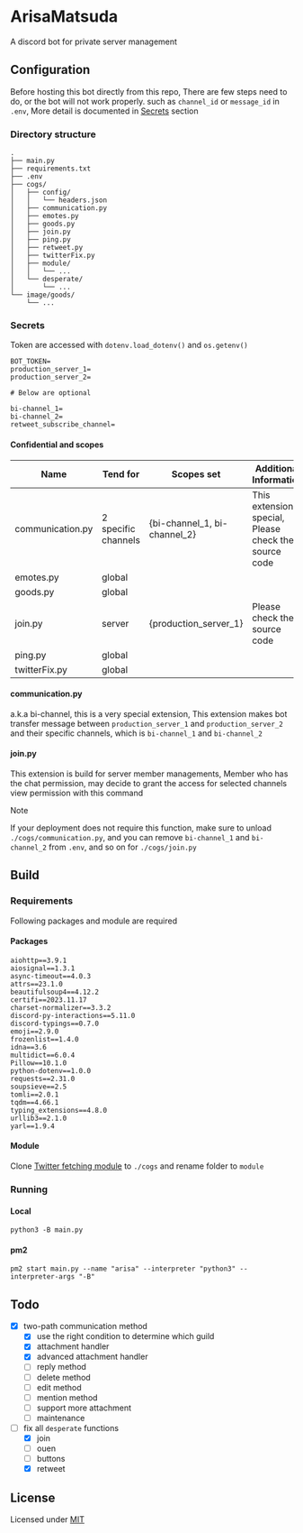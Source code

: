 # ArisaMatsuda

A discord bot for private server management

## Configuration

Before hosting this bot directly from this repo, There are few steps need to do, or the bot will not work properly.
such as `channel_id` or `message_id` in `.env`, More detail is documented in [Secrets](#secrets) section

### Directory structure

```plain
.
├── main.py
├── requirements.txt
├── .env
├── cogs/
│   ├── config/
│   │   └── headers.json
│   ├── communication.py
│   ├── emotes.py
│   ├── goods.py
│   ├── join.py
│   ├── ping.py
│   ├── retweet.py
│   ├── twitterFix.py
│   ├── module/
│   │   └── ...
│   └── desperate/
│       └── ...
└── image/goods/
    └── ...
```

### Secrets

Token are accessed with `dotenv.load_dotenv()` and `os.getenv()`

```env
BOT_TOKEN=
production_server_1=
production_server_2=

# Below are optional

bi-channel_1=
bi-channel_2=
retweet_subscribe_channel=
```

#### Confidential and scopes

| **Name**         | **Tend for**        | **Scopes set**               | **Additional Information**                              |
| ---------------- | ------------------- | ---------------------------- | ------------------------------------------------------- |
| communication.py | 2 specific channels | {bi-channel_1, bi-channel_2} | This extension is special, Please check the source code |
| emotes.py        | global              |                              |                                                         |
| goods.py         | global              |                              |                                                         |
| join.py          | server              | {production_server_1}        | Please check the source code                            |
| ping.py          | global              |                              |                                                         |
| twitterFix.py    | global              |                              |                                                         |

#### communication.py

a.k.a bi-channel, this is a very special extension, This extension makes bot transfer message between `production_server_1` and `production_server_2` and their specific channels, which is `bi-channel_1` and `bi-channel_2`

#### join.py

This extension is build for server member managements, Member who has the chat permission, may decide to grant the access for selected channels view permission with this command

> [!NOTE]  
> If your deployment does not require this function, make sure to unload `./cogs/communication.py`, and you can remove `bi-channel_1` and `bi-channel_2` from `.env`, and so on for `./cogs/join.py`

## Build

### Requirements

Following packages and module are required

#### Packages

```plaintext
aiohttp==3.9.1
aiosignal==1.3.1
async-timeout==4.0.3
attrs==23.1.0
beautifulsoup4==4.12.2
certifi==2023.11.17
charset-normalizer==3.3.2
discord-py-interactions==5.11.0
discord-typings==0.7.0
emoji==2.9.0
frozenlist==1.4.0
idna==3.6
multidict==6.0.4
Pillow==10.1.0
python-dotenv==1.0.0
requests==2.31.0
soupsieve==2.5
tomli==2.0.1
tqdm==4.66.1
typing_extensions==4.8.0
urllib3==2.1.0
yarl==1.9.4
```

#### Module

Clone [Twitter fetching module](https://github.com/LTurret/Twitter-fetching-module) to `./cogs` and rename folder to `module`

### Running

#### Local

```shell
python3 -B main.py
```

#### pm2

```shell
pm2 start main.py --name "arisa" --interpreter "python3" --interpreter-args "-B"
```

## Todo

- [x] two-path communication method
  - [x] use the right condition to determine which guild
  - [x] attachment handler
  - [x] advanced attachment handler
  - [ ] reply method
  - [ ] delete method
  - [ ] edit method
  - [ ] mention method
  - [ ] support more attachment
  - [ ] maintenance
- [ ] fix all `desperate` functions
  - [x] join
  - [ ] ouen
  - [ ] buttons
  - [x] retweet

## License

Licensed under [MIT](LICENSE)
